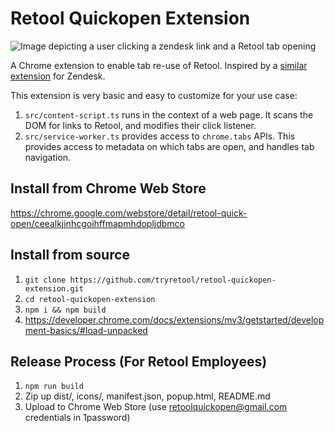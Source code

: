 # Retool Quickopen Extension

![Image depicting a user clicking a zendesk link and a Retool tab opening](https://i.ibb.co/bbHf6KR/Screenshot-2023-07-07-at-10-44-04-AM.png)

A Chrome extension to enable tab re-use of Retool. Inspired by a [similar extension](https://chrome.google.com/webstore/detail/zendesk-quicktab/moiloihigegdbekeabannnkibekfnekf) for Zendesk.

This extension is very basic and easy to customize for your use case:

1. `src/content-script.ts` runs in the context of a web page. It scans the DOM for links to Retool, and modifies their click listener.
2. `src/service-worker.ts` provides access to `chrome.tabs` APIs. This provides access to metadata on which tabs are open, and handles tab navigation.

## Install from Chrome Web Store

https://chrome.google.com/webstore/detail/retool-quick-open/ceealkjinhcgoihffmapmhdopljdbmco

## Install from source

1. `git clone https://github.com/tryretool/retool-quickopen-extension.git`
2. `cd retool-quickopen-extension`
3. `npm i && npm build`
4. https://developer.chrome.com/docs/extensions/mv3/getstarted/development-basics/#load-unpacked

## Release Process (For Retool Employees)

1. `npm run build`
2. Zip up dist/, icons/, manifest.json, popup.html, README.md
3. Upload to Chrome Web Store (use retoolquickopen@gmail.com credentials in 1password)
